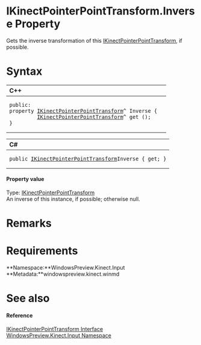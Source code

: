 IKinectPointerPointTransform.Inverse Property  
=============================================  

Gets the inverse transformation of this [IKinectPointerPointTransform](../../IKinectPointerPointTransform.md), if possible. <span id="syntaxSection"></span>

Syntax  
======  

<table>
<colgroup>
<col width="100%" />
</colgroup>
<thead>
<tr class="header">
<th align="left">C++</th>
</tr>
</thead>
<tbody>
<tr class="odd">
<td align="left"><pre><code>public:  
property <a href="../../IKinectPointerPointTransform.md">IKinectPointerPointTransform</a>^ Inverse {  
         <a href="../../IKinectPointerPointTransform.md">IKinectPointerPointTransform</a>^ get ();  
}</code></pre></td>
</tr>
</tbody>
</table>

<table>
<colgroup>
<col width="100%" />
</colgroup>
<thead>
<tr class="header">
<th align="left">C#</th>
</tr>
</thead>
<tbody>
<tr class="odd">
<td align="left"><pre><code>public <a href="../../IKinectPointerPointTransform.md">IKinectPointerPointTransform</a>Inverse { get; }</code></pre></td>
</tr>
</tbody>
</table>

<span id="ID4EW"></span>
#### Property value  

Type: [IKinectPointerPointTransform](../../IKinectPointerPointTransform.md)  
An inverse of this instance, if possible; otherwise null.  

<span id="remarks"></span>

Remarks  
=======  

<span id="requirements"></span>

Requirements  
============  

**Namespace:**WindowsPreview.Kinect.Input  
**Metadata:**windowspreview.kinect.winmd  

<span id="ID4EGB"></span>

See also  
========  

<span id="ID4EIB"></span>
#### Reference  

[IKinectPointerPointTransform Interface](../../IKinectPointerPointTransform.md)  
 [WindowsPreview.Kinect.Input Namespace](../../../Kinect.Input.md)  



<!--Please do not edit the data in the comment block below.-->
<!--
TOCTitle : Inverse Property
RLTitle : IKinectPointerPointTransform.Inverse Property
KeywordK : Inverse property
KeywordK : IKinectPointerPointTransform.Inverse property
KeywordF : WindowsPreview.Kinect.Input.IKinectPointerPointTransform.Inverse
KeywordF : IKinectPointerPointTransform.Inverse
KeywordF : Inverse
KeywordF : WindowsPreview.Kinect.Input.IKinectPointerPointTransform.Inverse
KeywordA : P:WindowsPreview.Kinect.Input.IKinectPointerPointTransform.Inverse
AssetID : P:WindowsPreview.Kinect.Input.IKinectPointerPointTransform.Inverse
Locale : en-us
CommunityContent : 1
APIType : Managed
APILocation : windowspreview.kinect.winmd
APIName : WindowsPreview.Kinect.Input.IKinectPointerPointTransform.Inverse
TargetOS : Windows
TopicType : kbSyntax
DevLang : VB
DevLang : CSharp
DevLang : JavaScript
DevLang : C++
DocSet : K4Wv2
ProjType : K4Wv2Proj
Technology : Kinect for Windows
Product : Kinect for Windows SDK v2
productversion : 20
-->
